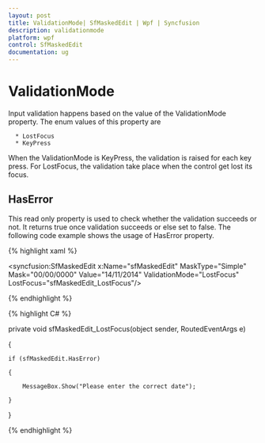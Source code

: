 ```yaml
---
layout: post
title: ValidationMode| SfMaskedEdit | Wpf | Syncfusion
description: validationmode
platform: wpf
control: SfMaskedEdit
documentation: ug
---
```


# ValidationMode

Input validation happens based on the value of the ValidationMode property. The enum values of this property are 

      * LostFocus
      * KeyPress

When the ValidationMode is KeyPress, the validation is raised for each key press. For LostFocus, the validation take place when the control get lost its focus. 

## HasError

This read only property is used to check whether the validation succeeds or not. It returns true once validation succeeds or else set to false. The following code example shows the usage of HasError property.

{% highlight xaml %}

<syncfusion:SfMaskedEdit x:Name="sfMaskedEdit" MaskType="Simple" Mask="00/00/0000" Value="14/11/2014" ValidationMode="LostFocus" LostFocus="sfMaskedEdit_LostFocus"/>

{% endhighlight %}


{% highlight C# %}

private void sfMaskedEdit_LostFocus(object sender, RoutedEventArgs e)

{
      
    if (sfMaskedEdit.HasError)

    {

        MessageBox.Show("Please enter the correct date");

    }
}

{% endhighlight %}




